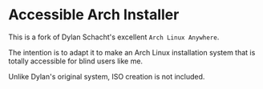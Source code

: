 
# Accessible Arch Installer

This is a fork of Dylan Schacht's excellent `Arch Linux Anywhere`.

The intention is to adapt it to make an Arch Linux installation system that is totally accessible for blind users like me.

Unlike Dylan's original system, ISO creation is not included.


